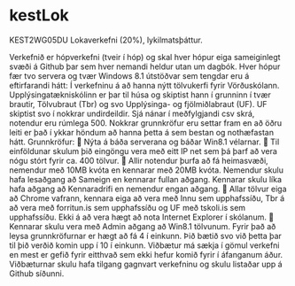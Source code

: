 # kestLok

KEST2WG05DU
Lokaverkefni (20%), lykilmatsþáttur.

Verkefnið er hópverkefni (tveir í hóp) og skal hver hópur eiga sameiginlegt svæði á Github þar
sem hver nemandi heldur utan um dagbók.
Hver hópur fær tvo servera og tvær Windows 8.1 útstöðvar sem tengdar eru á eftirfarandi hátt:
Í verkefninu á að hanna nýtt tölvukerfi fyrir Vörðuskólann. Upplýsingatækniskólinn er þar til
húsa og skiptist hann í grunninn í tvær brautir, Tölvubraut (Tbr) og svo Upplýsinga- og
fjölmiðlabraut (UF). UF skiptist svo í nokkrar undirdeildir. Sjá nánar í meðfylgjandi csv skrá,
notendur eru rúmlega 500.
Nokkrar grunnkröfur eru settar fram en að öðru leiti er það í ykkar höndum að hanna þetta á
sem bestan og nothæfastan hátt.
Grunnkröfur:
 Nýta á báða serverana og báðar Win8.1 vélarnar.
 Til einföldunar skulum þið eingöngu vera með eitt IP net sem þá þarf að vera nógu
stórt fyrir ca. 400 tölvur.
 Allir notendur þurfa að fá heimasvæði, nemendur með 10MB kvóta en kennarar með
20MB kvóta. Nemendur skulu hafa lesaðgang að Sameign en kennarar fullan aðgang.
Kennarar skulu líka hafa aðgang að Kennaradrifi en nemendur engan aðgang.
 Allar tölvur eiga að Chrome vafrann, kennara eiga að vera með Innu sem
upphafssíðu, Tbr á að vera með forritun.is sem upphafssíðu og UF með tskoli.is sem
upphafssíðu. Ekki á að vera hægt að nota Internet Explorer í skólanum.
 Kennarar skulu vera með Admin aðgang að Win8.1 tölvunum.
Fyrir það að leysa grunnkröfurnar er hægt að fá 4 í einkunn. Þið bætið svo við þetta þar til þið
verðið komin upp í 10 í einkunn. Viðbætur má sækja í gömul verkefni en mest er gefið fyrir
eitthvað sem ekki hefur komið fyrir í áfanganum áður. Viðbæturnar skulu hafa tilgang gagnvart
verkefninu og skulu listaðar upp á Github síðunni.
